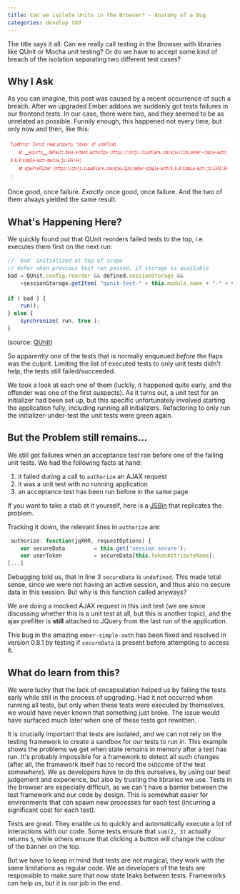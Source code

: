 ```yaml
---
title: Can we isolate Units in the Browser? - Anatomy of a Bug
categories: develop tdd
---
```


The title says it all: Can we really call testing in the Browser with libraries
like QUnit or Mocha *unit* testing? Or do we have to accept some kind of breach
of the isolation separating two different test cases?

## Why I Ask

As you can imagine, this post was caused by a recent occurrence of such a
breach.  After we upgraded Ember addons we suddenly got tests failures in our
frontend tests. In our case, there were two, and they seemed to be as unrelated
as possible.  Funnily enough, this happened not every time, but only now and
then, like this:

<amp-img src="/assets/e7c336dc-410a-11e5-9776-85e35eb229fd.png" alt="Test Failure" height="93" width="733" />
<noscript>
  <img src="/assets/e7c336dc-410a-11e5-9776-85e35eb229fd.png" alt="Test Failure" height="93" width="733" />
</noscript>

Once good, once failure. *Exactly* once good, once failure. And the two of them
always yielded the same result.

## What's Happening Here?

We quickly found out that QUnit reorders failed tests to the top, i.e. executes
them first on the next run:

```javascript
// `bad` initialized at top of scope
// defer when previous test run passed, if storage is available
bad = QUnit.config.reorder && defined.sessionStorage &&
	+sessionStorage.getItem( "qunit-test-" + this.module.name + "-" + this.testName );

if ( bad ) {
	run();
} else {
	synchronize( run, true );
}
```
(source: [QUnit][1])

So apparently one of the tests that is normally enqueued *before* the flaps was
the culprit. Limiting the list of executed tests to only unit tests didn't
help, the tests still failed/succeeded.

We took a look at each one of them (luckily, it happened quite early, and the
offender was one of the first suspects).  As it turns out, a unit test for an
initializer had been set up, but this specific unfortunately involved starting
the application fully, including running all initializers.  Refactoring to only
run the initializer-under-test the unit tests were green again.

## But the Problem still remains...

We still got failures when an acceptance test ran before one of the failing
unit tests. We had the following facts at hand:

1. it failed during a call to `authorize` an AJAX request
2. it was a unit test with no running application
3. an acceptance test has been run before in the same page

If you want to take a stab at it yourself, here is a [JSBin][2] that replicates
the problem.

Tracking it down, the relevant lines in `authorize` are:

```javascript
 authorize: function(jqXHR, requestOptions) {
	var secureData         = this.get('session.secure');
	var userToken          = secureData[this.tokenAttributeName];
[...]
```

Debugging told us, that in line 3 `secureData` is `undefined`. This made total
sense, since we were not having an active session, and thus also no secure data
in this session.  But why is this function called anyways?

We are doing a mocked AJAX request in this unit test (we are since discussing
whether this is a unit test at all, but this is another topic), and the ajax
prefilter is __still__ attached to JQuery from the last run of the application.

This bug in the amazing `ember-simple-auth` has been fixed and resolved in
version 0.8.1 by testing if `secureData` is present before attempting to access
it.

## What do learn from this?

We were lucky that the lack of encapsulation helped us by failing the tests
early while still in the process of upgrading. Had it not occurred when running
all tests, but only when these tests were executed by themselves, we would have
never known that something just broke.  The issue would have surfaced much
later when one of these tests got rewritten.

It is crucially important that tests are isolated, and we can not rely on the
testing framework to create a sandbox for our tests to run in.  This example
shows the problems we get when state remains in memory after a test has run.
It's probably impossible for a framework to detect all such changes (after all,
the framework itself has to record the outcome of the test *somewhere*). We as
developers have to do this ourselves, by using our best judgement and
experience, but also by trusting the libraries we use.  Tests in the browser
are especially difficult, as we can't have a barrier between the test framework
and our code by design. This is somewhat easier for environments that can spawn
new processes for each test (incurring a significant cost for each test).

Tests are great. They enable us to quickly and automatically execute a lot of
interactions with our code.  Some tests ensure that `sum(2, 3)` actually
returns `5`, while others ensure that clicking a button will change the colour
of the banner on the top.

But we have to keep in mind that tests are not magical, they work with the same
limitations as regular code. We as developers of the tests are responsible to
make sure that now state leaks between tests. Frameworks can help us, but it is
our job in the end.

[1]: https://github.com/jquery/qunit/blob/master/src/test.js#L257
[2]: http://emberjs.jsbin.com/qinuka/2/edit?js,output
